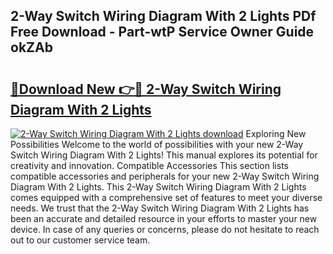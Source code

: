 ## 2-Way Switch Wiring Diagram With 2 Lights PDf Free Download - Part-wtP Service Owner Guide okZAb

# <h2><a href="http://dfimq2k.blite.top/?on=2-Way+Switch+Wiring+Diagram+With+2+Lights">🔗Download New 👉🔴 2-Way Switch Wiring Diagram With 2 Lights</a></h2>

[![2-Way Switch Wiring Diagram With 2 Lights download](https://i.imgur.com/lujVjoI.png)](http://dfimq2k.blite.top/?on=2-Way+Switch+Wiring+Diagram+With+2+Lights)
Exploring New Possibilities Welcome to the world of possibilities with your new 2-Way Switch Wiring Diagram With 2 Lights! This manual explores its potential for creativity and innovation. Compatible Accessories This section lists compatible accessories and peripherals for your new 2-Way Switch Wiring Diagram With 2 Lights. This 2-Way Switch Wiring Diagram With 2 Lights comes equipped with a comprehensive set of features to meet your diverse needs. We trust that the 2-Way Switch Wiring Diagram With 2 Lights has been an accurate and detailed resource in your efforts to master your new device. In case of any queries or concerns, please do not hesitate to reach out to our customer service team.
